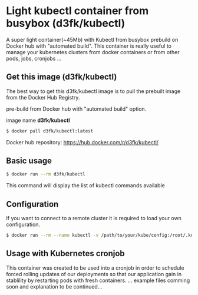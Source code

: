 # Light kubectl container from busybox (d3fk/kubectl)
A super light container(~45Mb) with Kubectl from busybox prebuild on Docker hub with "automated build". This container is really useful to manage your kubernetes clusters from docker containers or from other pods, jobs, cronjobs ...

## Get this image (d3fk/kubectl)
The best way to get this d3fk/kubectl image is to pull the prebuilt image from the Docker Hub Registry.

pre-build from Docker hub with "automated build" option.

image name **d3fk/kubectl**
```sh
$ docker pull d3fk/kubectl:latest
```
Docker hub repository: https://hub.docker.com/r/d3fk/kubectl/

## Basic usage
```sh
$ docker run --rm d3fk/kubectl
```
This command will display the list of kubectl commands available

## Configuration
If you want to connect to a remote cluster it is required to load your own configuration.
```sh
$ docker run --rm --name kubectl -v /path/to/your/kube/config:/root/.kube/config d3fk/kubectl
```

## Usage with Kubernetes cronjob
This container was created to be used into a cronjob in order to schedule forced rolling updates of our deployments so that our application gain in stablility by restarting pods with fresh containers.
... example files comming soon and explanation to be continued...
